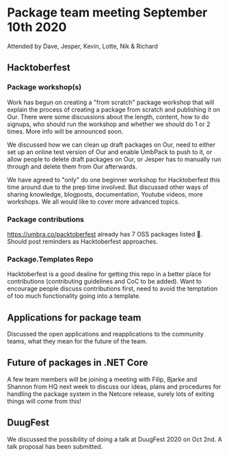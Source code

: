 # Package team meeting September 10th 2020

Attended by Dave, Jesper, Kevin, Lotte, Nik & Richard

## Hacktoberfest

### Package workshop(s)

Work has begun on creating a "from scratch" package workshop that will explain the process of creating a package from scratch and publishing it on Our. There were some discussions about the length, content, how to do signups, who should run the workshop and whether we should do 1 or 2 times. More info will be announced soon.

We discussed how we can clean up draft packages on Our, need to either set up an online test version of Our and enable UmbPack to push to it, or allow people to delete draft packages on Our, or Jesper has to manually run through and delete them from Our afterwards.

We have agreed to "only" do one beginner workshop for Hacktoberfest this time around due to the prep time involved. But discussed other ways of sharing knowledge, blogposts, documentation, Youtube videos, more workshops. We all would like to cover more advanced topics.

### Package contributions

https://umbra.co/packtoberfest already has 7 OSS packages listed 🎉. Should post reminders as Hacktoberfest approaches.

### Package.Templates Repo

Hacktoberfest is a good dealine for getting this repo in a better place for contributions (contributing guidelines and CoC to be added). Want to encourage people discuss contributions first, need to avoid the temptation of too much functionality going into a template.

## Applications for package team

Discussed the open applications and reapplications to the community teams, what they mean for the future of the team. 

## Future of packages in .NET Core

A few team members will be joining a meeting with Filip, Bjarke and Shannon from HQ next week to discuss our ideas, plans and procedures for handling the package system in the Netcore release, surely lots of exiting things will come from this!

## DuugFest

We discussed the possibility of doing a talk at DuugFest 2020 on Oct 2nd. A talk proposal has been submitted.
